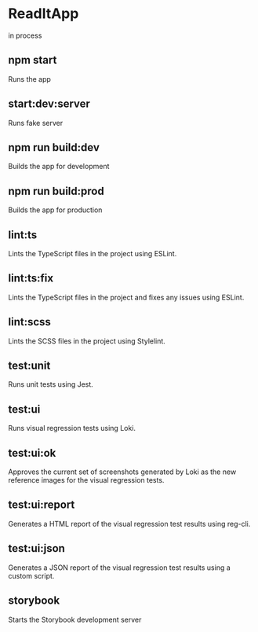 # ReadItApp
in process

## npm start
Runs the app

## start:dev:server
Runs fake server

## npm run build:dev
Builds the app for development

## npm run build:prod
Builds the app for production

## lint:ts
Lints the TypeScript files in the project using ESLint.

## lint:ts:fix
Lints the TypeScript files in the project and fixes any issues using ESLint.

## lint:scss
Lints the SCSS files in the project using Stylelint.

## test:unit
Runs unit tests using Jest.

## test:ui
Runs visual regression tests using Loki.

## test:ui:ok
Approves the current set of screenshots generated by Loki as the new reference images for the visual regression tests.

## test:ui:report
Generates a HTML report of the visual regression test results using reg-cli.

## test:ui:json
Generates a JSON report of the visual regression test results using a custom script.

## storybook
Starts the Storybook development server
